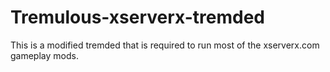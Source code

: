 Tremulous-xserverx-tremded
==========================

This is a modified tremded that is required to run most of the xserverx.com gameplay mods.
